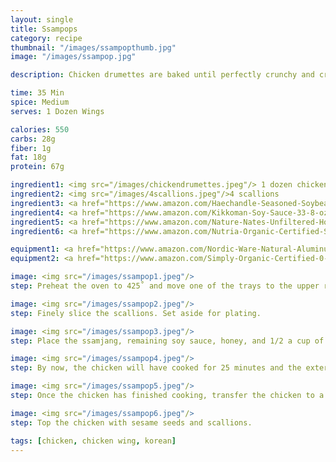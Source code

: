 ```yaml
---
layout: single
title: Ssampops
category: recipe
thumbnail: "/images/ssampopthumb.jpg"
image: "/images/ssampop.jpg"

description: Chicken drumettes are baked until perfectly crunchy and crispy and then tossed in Korean ssamjang, honey, and soy sauce.

time: 35 Min
spice: Medium
serves: 1 Dozen Wings

calories: 550
carbs: 28g
fiber: 1g
fat: 18g
protein: 67g

ingredient1: <img src="/images/chickendrumettes.jpeg"/> 1 dozen chicken wings or drumettes
ingredient2: <img src="/images/4scallions.jpeg"/>4 scallions
ingredient3: <a href="https://www.amazon.com/Haechandle-Seasoned-Soybean-Paste-500g/dp/B00P9F56BY/ref=as_li_ss_tl?s=grocery&ie=UTF8&qid=1482418913&sr=1-1&keywords=ssamjang&linkCode=ll1&tag=cilalime09-20&linkId=241628f62d49f68c0b553a119f3a0426"><img src="/images/ssamjang.jpeg"/>1/4 cup ssamjang</a>
ingredient4: <a href="https://www.amazon.com/Kikkoman-Soy-Sauce-33-8-oz/dp/B003XDIU30/ref=as_li_ss_tl?s=grocery&rps=1&ie=UTF8&qid=1481514395&sr=1-2&keywords=soy+sauce&refinements=p_85:2470955011&linkCode=ll1&tag=cilalime09-20&linkId=415765787bbc2dc8941eee7571122ef7"> <img src="/images/tamari.jpeg"/> 1/4 cup soy sauce </a>
ingredient5: <a href="https://www.amazon.com/Nature-Nates-Unfiltered-Honey-Ounce/dp/B00CMQD3VS/ref=as_li_ss_tl?s=grocery&rps=1&ie=UTF8&qid=1481514747&sr=1-4&keywords=honey&refinements=p_85:2470955011&th=1&linkCode=ll1&tag=cilalime09-20&linkId=c74164ead4b1770a01e96a377874ba4a"><img src="/images/honey.jpeg"/>3 tbsp honey</a>
ingredient6: <a href="https://www.amazon.com/Nutria-Organic-Certified-Superfood-Magnesium/dp/B019KXQDVM/ref=as_li_ss_tl?s=grocery&rps=1&ie=UTF8&qid=1481514809&sr=1-1-spons&keywords=sesame+seeds&refinements=p_85:2470955011&psc=1&linkCode=ll1&tag=cilalime09-20&linkId=467563eedd31251bd3842de986cdd859"><img src="/images/sesameseed.jpeg"/>1 tbsp sesame seeds</a>

equipment1: <a href="https://www.amazon.com/Nordic-Ware-Natural-Aluminum-Commercial/dp/B000G0KJG4/ref=as_li_ss_tl?s=kitchen&rps=1&ie=UTF8&qid=1481599505&sr=1-5&keywords=baking+sheet&refinements=p_85:2470955011&linkCode=ll1&tag=cilalime09-20&linkId=678ae86e82d77d1a2615466229b01cfd"><img src="/images/bakingsheet.jpeg"/> baking sheet </a>
equipment2: <a href="https://www.amazon.com/Simply-Organic-Certified-0-14-Ounce-Container/dp/B0012BS9F4/ref=as_li_ss_tl?s=grocery&ie=UTF8&qid=1482335352&sr=1-1&keywords=simply+organic+bay&th=1&linkCode=ll1&tag=cilalime09-20&linkId=c8a097e1230c862f6ce966bf3962812b"><img src="/images/whisk.jpeg"/> whisk </a>

image: <img src="/images/ssampop1.jpeg"/>
step: Preheat the oven to 425˚ and move one of the trays to the upper rack of the oven.<p>Evenly space the drummettes on a baking sheet. Place the drummettes  in the oven for 25 minutes.</p>

image: <img src="/images/ssampop2.jpeg"/>
step: Finely slice the scallions. Set aside for plating.

image: <img src="/images/ssampop3.jpeg"/>
step: Place the ssamjang, remaining soy sauce, honey, and 1/2 a cup of water in a saucepan. Place on the lowest heat setting.<p>Whisk and keep on low until the chicken has finished cooking.</p>

image: <img src="/images/ssampop4.jpeg"/>
step: By now, the chicken will have cooked for 25 minutes and the exteriors will be brown.<p>Raise the heat to a broil and cook for 3 more minutes, flip over, and cook for 3 minutes to evenly crisp the skin.</p>

image: <img src="/images/ssampop5.jpeg"/>
step: Once the chicken has finished cooking, transfer the chicken to a bowl and cover with the ssamjang sauce. Toss.

image: <img src="/images/ssampop6.jpeg"/>
step: Top the chicken with sesame seeds and scallions.

tags: [chicken, chicken wing, korean]
---
```

